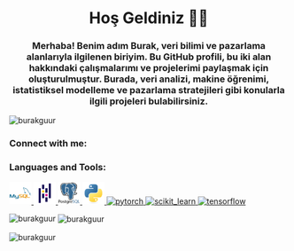 <h1 align="center">Hoş Geldiniz 👋🏼</h1>
<h3 align="center">Merhaba! Benim adım Burak, veri bilimi ve pazarlama alanlarıyla ilgilenen biriyim. Bu GitHub profili, bu iki alan hakkındaki çalışmalarımı ve projelerimi paylaşmak için oluşturulmuştur. Burada, veri analizi, makine öğrenimi, istatistiksel modelleme ve pazarlama stratejileri gibi konularla ilgili projeleri bulabilirsiniz.</h3>

<p align="left"> <img src="https://komarev.com/ghpvc/?username=burakguur&label=Profile%20views&color=0e75b6&style=flat" alt="burakguur" /> </p>


<h3 align="left">Connect with me:</h3>
<p align="left">
</p>

<h3 align="left">Languages and Tools:</h3>
<p align="left"> <a href="https://www.mysql.com/" target="_blank" rel="noreferrer"> <img src="https://raw.githubusercontent.com/devicons/devicon/master/icons/mysql/mysql-original-wordmark.svg" alt="mysql" width="40" height="40"/> </a> <a href="https://pandas.pydata.org/" target="_blank" rel="noreferrer"> <img src="https://raw.githubusercontent.com/devicons/devicon/2ae2a900d2f041da66e950e4d48052658d850630/icons/pandas/pandas-original.svg" alt="pandas" width="40" height="40"/> </a> <a href="https://www.postgresql.org" target="_blank" rel="noreferrer"> <img src="https://raw.githubusercontent.com/devicons/devicon/master/icons/postgresql/postgresql-original-wordmark.svg" alt="postgresql" width="40" height="40"/> </a> <a href="https://www.python.org" target="_blank" rel="noreferrer"> <img src="https://raw.githubusercontent.com/devicons/devicon/master/icons/python/python-original.svg" alt="python" width="40" height="40"/> </a> <a href="https://pytorch.org/" target="_blank" rel="noreferrer"> <img src="https://www.vectorlogo.zone/logos/pytorch/pytorch-icon.svg" alt="pytorch" width="40" height="40"/> </a> <a href="https://scikit-learn.org/" target="_blank" rel="noreferrer"> <img src="https://upload.wikimedia.org/wikipedia/commons/0/05/Scikit_learn_logo_small.svg" alt="scikit_learn" width="40" height="40"/> </a> <a href="https://www.tensorflow.org" target="_blank" rel="noreferrer"> <img src="https://www.vectorlogo.zone/logos/tensorflow/tensorflow-icon.svg" alt="tensorflow" width="40" height="40"/> </a> </p>

<p><img align="left" src="https://github-readme-stats.vercel.app/api/top-langs?username=burakguur&show_icons=true&locale=en&layout=compact" alt="burakguur" /></p>

<p>&nbsp;<img align="center" src="https://github-readme-stats.vercel.app/api?username=burakguur&show_icons=true&locale=en" alt="burakguur" /></p>

<p><img align="center" src="https://github-readme-streak-stats.herokuapp.com/?user=burakguur&" alt="burakguur" /></p>
